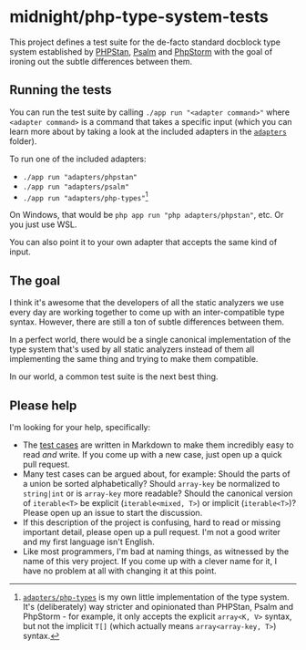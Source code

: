# midnight/php-type-system-tests

This project defines a test suite for the de-facto standard docblock type system
established by [PHPStan](https://github.com/phpstan/phpstan),
[Psalm](https://github.com/vimeo/psalm) and
[PhpStorm](https://www.jetbrains.com/phpstorm/) with the goal of ironing out the
subtle differences between them.

## Running the tests

You can run the test suite by calling `./app run "<adapter command>"`
where `<adapter command>` is a command that takes a specific input (which you
can learn more about by taking a look at the included adapters in the
[`adapters`](adapters) folder).

To run one of the included adapters:

- `./app run "adapters/phpstan"`
- `./app run "adapters/psalm"`
- `./app run "adapters/php-types"`[^php-types]

On Windows, that would be `php app run "php adapters/phpstan"`, etc. Or you just
use WSL.

You can also point it to your own adapter that accepts the same kind of input.

## The goal

I think it's awesome that the developers of all the static analyzers we use
every day are working together to come up with an inter-compatible type syntax.
However, there are still a ton of subtle differences between them.

In a perfect world, there would be a single canonical implementation of the type
system that's used by all static analyzers instead of them all implementing the
same thing and trying to make them compatible.

In our world, a common test suite is the next best thing.

## Please help

I'm looking for your help, specifically:

- The [test cases](tests) are written in Markdown to make them incredibly easy
  to read _and_ write. If you come up with a new case, just open up a quick pull
  request.
- Many test cases can be argued about, for example: Should the parts of a union
  be sorted alphabetically? Should `array-key` be normalized to `string|int` or
  is `array-key` more readable? Should the canonical version of `iterable<T>` be
  explicit (`iterable<mixed, T>`) or implicit (`iterable<T>`)? Please open up an
  issue to start the discussion.
- If this description of the project is confusing, hard to read or missing
  important detail, please open up a pull request. I'm not a good writer and my
  first language isn't English.
- Like most programmers, I'm bad at naming things, as witnessed by the name of
  this very project. If you come up with a clever name for it, I have no problem
  at all with changing it at this point. 

[^php-types]: [`adapters/php-types`](https://github.com/MidnightDesign/php-types)
  is my own little implementation of the type system. It's (deliberately) way
  stricter and opinionated than PHPStan, Psalm and PhpStorm - for example, it
  only accepts the explicit `array<K, V>` syntax, but not the implicit `T[]`
  (which actually means `array<array-key, T>`) syntax.

